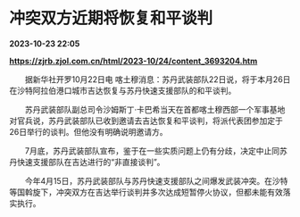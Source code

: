 # 冲突双方近期将恢复和平谈判

**2023-10-23 22:05**

**https://zjrb.zjol.com.cn/html/2023-10/24/content_3693204.htm**

　　据新华社开罗10月22日电 喀土穆消息：苏丹武装部队22日说，将于本月26日在沙特阿拉伯港口城市吉达恢复与苏丹快速支援部队的和平谈判。

　　苏丹武装部队副总司令沙姆斯丁·卡巴希当天在首都喀土穆西部一个军事基地对官兵说，苏丹武装部队已收到邀请去吉达恢复和平谈判，将派代表团参加定于26日举行的谈判。但他没有明确说明邀请方。

　　7月底，苏丹武装部队宣布，鉴于在一些实质问题上仍有分歧，决定中止同苏丹快速支援部队在吉达进行的“非直接谈判”。

　　今年4月15日，苏丹武装部队与苏丹快速支援部队之间爆发武装冲突。在沙特等国斡旋下，冲突双方在吉达举行谈判并多次达成短暂停火协议，但都未能有效落实执行。